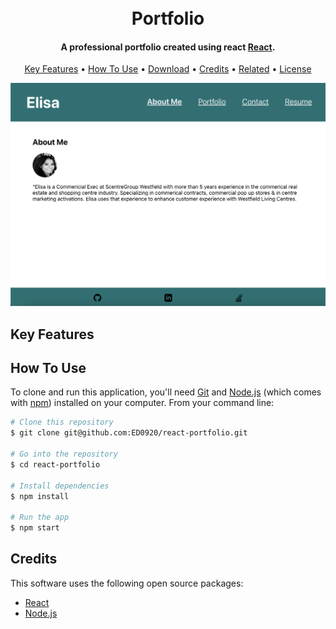 <h1 align="center">
  <br>
Portfolio
<br>

</h1>

<h4 align="center">A professional portfolio created using react <a href="https://react.dev/" target="_blank">React</a>.</h4>

<p align="center">
  <a href="#key-features">Key Features</a> •
  <a href="#how-to-use">How To Use</a> •
  <a href="#download">Download</a> •
  <a href="#credits">Credits</a> •
  <a href="#related">Related</a> •
  <a href="#license">License</a>
</p>

![alt text](./src/assets/About_me.png)

## Key Features

## How To Use

To clone and run this application, you'll need [Git](https://git-scm.com) and [Node.js](https://nodejs.org/en/download/) (which comes with [npm](http://npmjs.com)) installed on your computer. From your command line:

```bash
# Clone this repository
$ git clone git@github.com:ED0920/react-portfolio.git

# Go into the repository
$ cd react-portfolio

# Install dependencies
$ npm install

# Run the app
$ npm start
```

## Credits

This software uses the following open source packages:

- [React](https://react.dev/)
- [Node.js](https://nodejs.org/)
